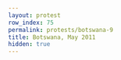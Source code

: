 ```yaml
---
layout: protest
row_index: 75
permalink: protests/botswana-9
title: Botswana, May 2011
hidden: true
---
```

